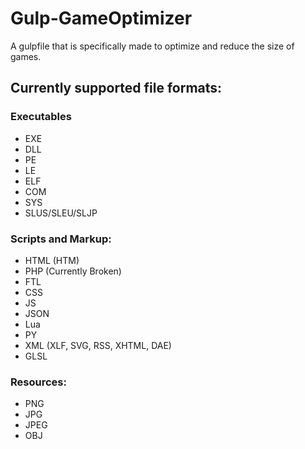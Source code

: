 # Gulp-GameOptimizer

A gulpfile that is specifically made to optimize and reduce the size of games.

## Currently supported file formats:

### Executables

- EXE
- DLL
- PE
- LE
- ELF
- COM
- SYS
- SLUS/SLEU/SLJP

### Scripts and Markup:

- HTML (HTM)
- PHP (Currently Broken)
- FTL
- CSS
- JS
- JSON
- Lua
- PY
- XML (XLF, SVG, RSS, XHTML, DAE)
- GLSL

### Resources:

- PNG
- JPG
- JPEG
- OBJ
